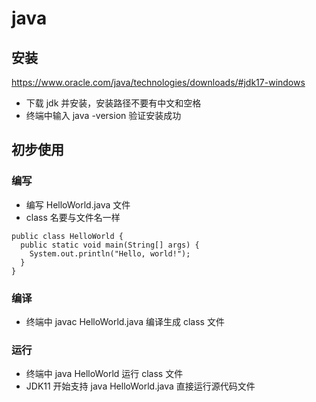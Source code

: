 # java

## 安装

https://www.oracle.com/java/technologies/downloads/#jdk17-windows

- 下载 jdk 并安装，安装路径不要有中文和空格
- 终端中输入 java -version 验证安装成功

## 初步使用

### 编写

- 编写 HelloWorld.java 文件
- class 名要与文件名一样

```
public class HelloWorld {
  public static void main(String[] args) {
    System.out.println("Hello, world!");
  }
}
```

### 编译

- 终端中 javac HelloWorld.java 编译生成 class 文件

### 运行

- 终端中 java HelloWorld 运行 class 文件
- JDK11 开始支持 java HelloWorld.java 直接运行源代码文件
